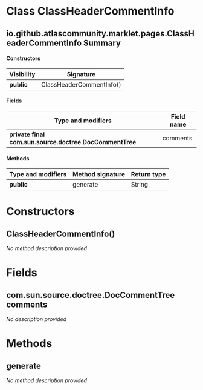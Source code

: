 Class ClassHeaderCommentInfo
============================


io.github.atlascommunity.marklet.pages.ClassHeaderCommentInfo Summary
-------
#### Constructors
| Visibility | Signature                |
| ---------- | ------------------------ |
| **public** | ClassHeaderCommentInfo() |
#### Fields
| Type and modifiers                                      | Field name |
| ------------------------------------------------------- | ---------- |
| **private final com.sun.source.doctree.DocCommentTree** | comments   |
#### Methods
| Type and modifiers | Method signature | Return type |
| ------------------ | ---------------- | ----------- |
| **public**         | generate         | String      |

Constructors
============
ClassHeaderCommentInfo()
------------------------
*No method description provided*



Fields
======
com.sun.source.doctree.DocCommentTree comments
----------------------------------------------
*No description provided*



Methods
=======
generate
--------
*No method description provided*



